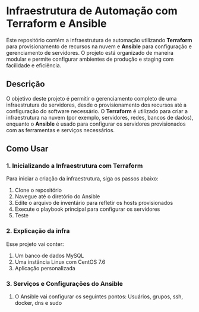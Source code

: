 # Infraestrutura de Automação com Terraform e Ansible

Este repositório contém a infraestrutura de automação utilizando **Terraform** para provisionamento de recursos na nuvem e **Ansible** para configuração e gerenciamento de servidores. O projeto está organizado de maneira modular e permite configurar ambientes de produção e staging com facilidade e eficiência.

## Descrição

O objetivo deste projeto é permitir o gerenciamento completo de uma infraestrutura de servidores, desde o provisionamento dos recursos até a configuração do software necessário. O **Terraform** é utilizado para criar a infraestrutura na nuvem (por exemplo, servidores, redes, bancos de dados), enquanto o **Ansible** é usado para configurar os servidores provisionados com as ferramentas e serviços necessários.

## Como Usar

### 1. Inicializando a Infraestrutura com Terraform

Para iniciar a criação da infraestrutura, siga os passos abaixo:

1. Clone o repositório
2. Navegue até o diretório do Ansible
3. Edite o arquivo de inventário para refletir os hosts provisionados
4. Execute o playbook principal para configurar os servidores
5. Teste

### 2. Explicação da infra

Esse projeto vai conter:

1. Um banco de dados MySQL 
2. Uma instância Linux com CentOS 7.6
3. Aplicação personalizada

### 3. Serviços e Configurações do Ansible

1. O Ansible vai configurar os seguintes pontos:
   Usuários, grupos, ssh, docker, dns e sudo
